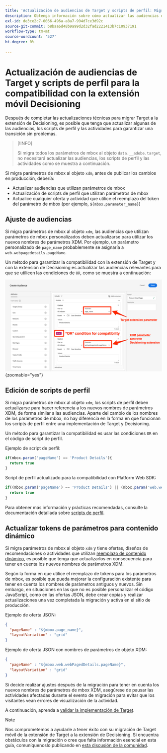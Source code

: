 ```yaml
---
title: 'Actualización de audiencias de Target y scripts de perfil: Migre la implementación de Adobe Target en su aplicación móvil a la extensión Adobe Journey Optimizer - Decisioning'
description: Obtenga información sobre cómo actualizar las audiencias de Adobe Target y los scripts de perfil para la compatibilidad con la extensión Decisioning.
exl-id: de3ce2c7-0066-496a-a8a7-994d7ce3d92c
source-git-commit: b8baa6d48b9a99d2d32fad2221413b7c10937191
workflow-type: tm+mt
source-wordcount: '527'
ht-degree: 0%

---
```


# Actualización de audiencias de Target y scripts de perfil para la compatibilidad con la extensión móvil Decisioning


Después de completar las actualizaciones técnicas para migrar Target a la extensión de Decisioning, es posible que tenga que actualizar algunas de las audiencias, los scripts de perfil y las actividades para garantizar una transición sin problemas.

>[!INFO]
>
>Si migra todos los parámetros de mbox al objeto `data.__adobe.target`, no necesitará actualizar las audiencias, los scripts de perfil y las actividades como se muestra a continuación.


Si migra parámetros de mbox al objeto `xdm`, antes de publicar los cambios en producción, debería:

* Actualizar audiencias que utilizan parámetros de mbox
* Actualización de scripts de perfil que utilizan parámetros de mbox
* Actualice cualquier oferta y actividad que utilice el reemplazo del token del parámetro de mbox (por ejemplo, `${mbox.parameter_name}`)

## Ajuste de audiencias

Si migra parámetros de mbox al objeto `xdm`, las audiencias que utilizan parámetros de mbox personalizados deben actualizarse para utilizar los nuevos nombres de parámetros XDM. Por ejemplo, un parámetro personalizado de `page_name` probablemente se asignaría a `web.webpagedetails.pageName`.

Un método para garantizar la compatibilidad con la extensión de Target y con la extensión de Decisioning es actualizar las audiencias relevantes para que se utilicen las condiciones de `OR`, como se muestra a continuación:

![Cómo ver y actualizar una audiencia de Target para la compatibilidad de la extensión de Decisioning](assets/target-audience-update.png){zoomable="yes"}

## Edición de scripts de perfil

Si migra parámetros de mbox al objeto `xdm`, los scripts de perfil deben actualizarse para hacer referencia a los nuevos nombres de parámetros XDM, de forma similar a las audiencias. Aparte del cambio de los nombres de los parámetros de mbox, no hay diferencia en la forma en que funcionan los scripts de perfil entre una implementación de Target y Decisioning.

Un método para garantizar la compatibilidad es usar las condiciones `OR` en el código de script de perfil.

Ejemplo de script de perfil:

```Javascript
if(mbox.param('pageName') == 'Product Details'){
  return true
}
```

Script de perfil actualizado para la compatibilidad con Platform Web SDK:

```Javascript
if((mbox.param('pageName') == 'Product Details') || (mbox.param('web.webPageDetails.pageName') =='Product Details')){
  return true
}
```

Para obtener más información y prácticas recomendadas, consulte la documentación detallada sobre [scripts de perfil](https://experienceleague.adobe.com/en/docs/target/using/audiences/visitor-profiles/profile-parameters).

## Actualizar tokens de parámetros para contenido dinámico

Si migra parámetros de mbox al objeto `xdm` y tiene ofertas, diseños de recomendaciones o actividades que utilizan [reemplazo de contenido dinámico](https://experienceleague.adobe.com/en/docs/target/using/experiences/offers/passing-profile-attributes-to-the-html-offer), es posible que tenga que actualizarlos en consecuencia para tener en cuenta los nuevos nombres de parámetros XDM.

Según la forma en que utilice el reemplazo de tokens para los parámetros de mbox, es posible que pueda mejorar la configuración existente para tener en cuenta los nombres de parámetros antiguos y nuevos. Sin embargo, en situaciones en las que no es posible personalizar el código JavaScript, como en las ofertas JSON, debe crear copias y realizar actualizaciones una vez completada la migración y activa en el sitio de producción.

Ejemplo de oferta JSON:

```JSON
{
  "pageName" : "${mbox.page_name}",
  "layoutVariation" : "grid"
}
```

Ejemplo de oferta JSON con nombres de parámetros de objeto XDM:

```JSON
{
  "pageName" : "${mbox.web.webPagedDetails.pageName}",
  "layoutVariation" : "grid"
}
```

Si decide realizar ajustes después de la migración para tener en cuenta los nuevos nombres de parámetros de mbox XDM, asegúrese de pausar las actividades afectadas durante el evento de migración para evitar que los visitantes vean errores de visualización de la actividad.


A continuación, aprenda a [validar la implementación de Target](validate.md).

>[!NOTE]
>
>Nos comprometemos a ayudarle a tener éxito con su migración de Target móvil de la extensión de Target a la extensión de Decisioning. Si encuentra obstáculos con la migración o cree que falta información esencial en esta guía, comuníquenoslo publicando en [esta discusión de la comunidad](https://experienceleaguecommunities.adobe.com/t5/adobe-experience-platform-data/tutorial-discussion-migrate-target-from-at-js-to-web-sdk/m-p/575587#M463).
